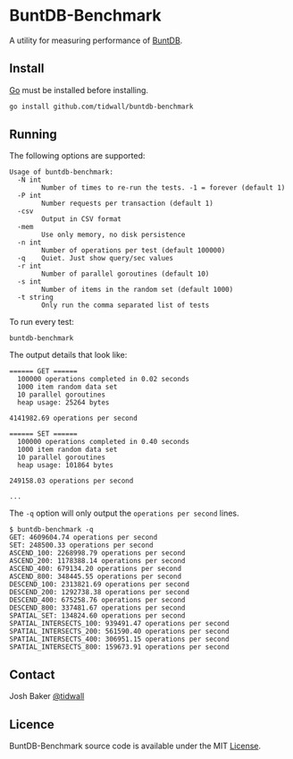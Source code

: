 BuntDB-Benchmark
================
A utility for measuring performance of [BuntDB](https://github.com/tidwall/buntdb).

Install
-------
[Go](http://golang.com) must be installed before installing.

```sh
go install github.com/tidwall/buntdb-benchmark
```

Running
-------

The following options are supported:

```
Usage of buntdb-benchmark:
  -N int
        Number of times to re-run the tests. -1 = forever (default 1)
  -P int
        Number requests per transaction (default 1)
  -csv
        Output in CSV format
  -mem
        Use only memory, no disk persistence
  -n int
        Number of operations per test (default 100000)
  -q    Quiet. Just show query/sec values
  -r int
        Number of parallel goroutines (default 10)
  -s int
        Number of items in the random set (default 1000)
  -t string
        Only run the comma separated list of tests
```

To run every test: 

```
buntdb-benchmark
```

The output details that look like:

```
====== GET ======
  100000 operations completed in 0.02 seconds
  1000 item random data set
  10 parallel goroutines
  heap usage: 25264 bytes

4141982.69 operations per second

====== SET ======
  100000 operations completed in 0.40 seconds
  1000 item random data set
  10 parallel goroutines
  heap usage: 101864 bytes

249158.03 operations per second

...
```

The `-q` option will only output the `operations per second` lines.

```
$ buntdb-benchmark -q
GET: 4609604.74 operations per second
SET: 248500.33 operations per second
ASCEND_100: 2268998.79 operations per second
ASCEND_200: 1178388.14 operations per second
ASCEND_400: 679134.20 operations per second
ASCEND_800: 348445.55 operations per second
DESCEND_100: 2313821.69 operations per second
DESCEND_200: 1292738.38 operations per second
DESCEND_400: 675258.76 operations per second
DESCEND_800: 337481.67 operations per second
SPATIAL_SET: 134824.60 operations per second
SPATIAL_INTERSECTS_100: 939491.47 operations per second
SPATIAL_INTERSECTS_200: 561590.40 operations per second
SPATIAL_INTERSECTS_400: 306951.15 operations per second
SPATIAL_INTERSECTS_800: 159673.91 operations per second
```

Contact
-------
Josh Baker [@tidwall](http://twitter.com/tidwall)

Licence
-------
BuntDB-Benchmark source code is available under the MIT [License](/LICENSE).

